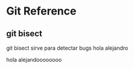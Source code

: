 # Git Reference

## git bisect
git bisect sirve para detectar bugs
hola alejandro

hola alejandoooooooo